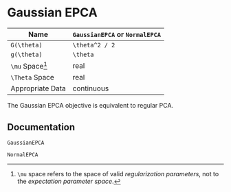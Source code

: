 # Gaussian EPCA

| Name             | `GaussianEPCA` or `NormalEPCA`    |
|------------------|-----------------------------------|
| ``G(\theta)``    | ``\theta^2 / 2``     |
| ``g(\theta)``    | ``\theta``                        |
| ``\mu`` Space[^1]    | real             |
| ``\Theta`` Space | real                    |
| Appropriate Data | continuous                        |

The Gaussian EPCA objective is equivalent to regular PCA.

[^1]: ``\mu`` space refers to the space of valid *regularization parameters*, not to the *expectation parameter space*.

## Documentation

```@docs
GaussianEPCA
```

```@docs
NormalEPCA
```